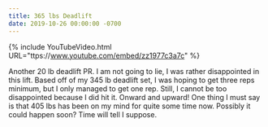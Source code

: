 ```yaml
---
title: 365 lbs Deadlift
date: 2019-10-26 00:00:00 -0700
---
```


{% include YouTubeVideo.html URL="ttps://www.youtube.com/embed/zz1977c3a7c" %}

Another 20 lb deadlift PR. I am not going to lie, I was rather disappointed in this lift. Based off of my 345 lb deadlift set, I was hoping to get three reps minimum, but I only managed to get one rep. Still, I cannot be too disappointed because I did hit it. Onward and upward! One thing I must say is that 405 lbs has been on my mind for quite some time now. Possibly it could happen soon? Time will tell I suppose.
